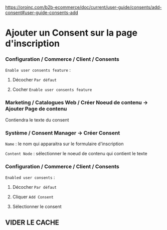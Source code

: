 https://oroinc.com/b2b-ecommerce/doc/current/user-guide/consents/add-consent#user-guide-consents-add

# Ajouter un Consent sur la page d'inscription

### Configuration / Commerce / Client / Consents
``Enable user consents feature`` :
1. Décocher ``Par défaut``

2. Cocher ``Enable user consents feature``

### Marketing / Catalogues Web / Créer Noeud de contenu -> Ajouter Page de contenu
Contiendra le texte du consent

### Système / Consent Manager -> Créer Consent
``Name`` : le nom qui apparaitra sur le formulaire d'inscription

``Content Node`` : sélectionner le noeud de contenu qui contient le texte

### Configuration / Commerce / Client / Consents
``Enabled user consents`` :

1. Décocher ``Par défaut``

2. Cliquer ``Add Consent``

3. Sélectionner le consent

## VIDER LE CACHE
